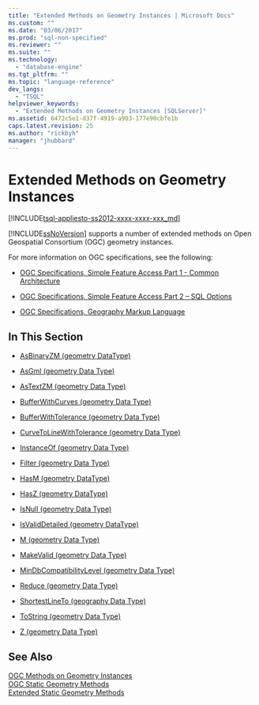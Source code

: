 ```yaml
---
title: "Extended Methods on Geometry Instances | Microsoft Docs"
ms.custom: ""
ms.date: "03/06/2017"
ms.prod: "sql-non-specified"
ms.reviewer: ""
ms.suite: ""
ms.technology: 
  - "database-engine"
ms.tgt_pltfrm: ""
ms.topic: "language-reference"
dev_langs: 
  - "TSQL"
helpviewer_keywords: 
  - "Extended Methods on Geometry Instances [SQLServer]"
ms.assetid: 6472c5e1-d37f-4919-a903-177e90cbfe1b
caps.latest.revision: 25
ms.author: "rickbyh"
manager: "jhubbard"
---
```

# Extended Methods on Geometry Instances
[!INCLUDE[tsql-appliesto-ss2012-xxxx-xxxx-xxx_md](../../../integration-services/system/stored-procedures/includes/tsql-appliesto-ss2012-xxxx-xxxx-xxx-md.md)]

  [!INCLUDE[ssNoVersion](../../../advanced-analytics/r-services/includes/ssnoversion-md.md)] supports a number of extended methods on Open Geospatial Consortium (OGC) geometry instances.  
  
 For more information on OGC specifications, see the following:  
  
-   [OGC Specifications, Simple Feature Access Part 1 - Common Architecture](http://go.microsoft.com/fwlink/?LinkId=93627)  
  
-   [OGC Specifications, Simple Feature Access Part 2 – SQL Options](http://go.microsoft.com/fwlink/?LinkId=93628)  
  
-   [OGC Specifications, Geography Markup Language](http://go.microsoft.com/fwlink/?LinkId=93629)  
  
## In This Section  
  
-   [AsBinaryZM &#40;geometry DataType&#41;](../../../t-sql/data-types/asbinaryzm-geometry-datatype.md)  
  
-   [AsGml &#40;geometry Data Type&#41;](../../../t-sql/data-types/asgml-geometry-data-type.md)  
  
-   [AsTextZM &#40;geometry Data Type&#41;](../../../t-sql/data-types/astextzm-geometry-data-type.md)  
  
-   [BufferWithCurves &#40;geometry Data Type&#41;](../../../t-sql/data-types/bufferwithcurves-geometry-data-type.md)  
  
-   [BufferWithTolerance &#40;geometry Data Type&#41;](../../../t-sql/data-types/bufferwithtolerance-geometry-data-type.md)  
  
-   [CurveToLineWithTolerance &#40;geometry Data Type&#41;](../../../t-sql/data-types/curvetolinewithtolerance-geometry-data-type.md)  
  
-   [InstanceOf &#40;geometry Data Type&#41;](../../../t-sql/data-types/instanceof-geometry-data-type.md)  
  
-   [Filter &#40;geometry Data Type&#41;](../../../t-sql/data-types/filter-geometry-data-type.md)  
  
-   [HasM &#40;geometry DataType&#41;](../../../t-sql/data-types/hasm-geometry-datatype.md)  
  
-   [HasZ &#40;geometry DataType&#41;](../../../t-sql/data-types/hasz-geometry-datatype.md)  
  
-   [IsNull &#40;geometry Data Type&#41;](../../../t-sql/data-types/isnull-geometry-data-type.md)  
  
-   [IsValidDetailed &#40;geometry DataType&#41;](../../../t-sql/data-types/isvaliddetailed-geometry-datatype.md)  
  
-   [M &#40;geometry Data Type&#41;](../../../t-sql/data-types/m-geometry-data-type.md)  
  
-   [MakeValid &#40;geometry Data Type&#41;](../../../t-sql/data-types/makevalid-geometry-data-type.md)  
  
-   [MinDbCompatibilityLevel &#40;geometry Data Type&#41;](../../../t-sql/data-types/mindbcompatibilitylevel-geometry-data-type.md)  
  
-   [Reduce &#40;geometry Data Type&#41;](../../../t-sql/data-types/reduce-geometry-data-type.md)  
  
-   [ShortestLineTo &#40;geography Data Type&#41;](../../../t-sql/data-types/shortestlineto-geography-data-type.md)  
  
-   [ToString &#40;geometry Data Type&#41;](../../../t-sql/data-types/tostring-geometry-data-type.md)  
  
-   [Z &#40;geometry Data Type&#41;](../../../t-sql/data-types/z-geometry-data-type.md)  
  
## See Also  
 [OGC Methods on Geometry Instances](../../../t-sql/data-types/ogc-methods-on-geometry-instances.md)   
 [OGC Static Geometry Methods](../../../t-sql/data-types/ogc-static-geometry-methods.md)   
 [Extended Static Geometry Methods](../../../t-sql/data-types/extended-static-geometry-methods.md)  
  
  